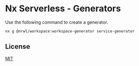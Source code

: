 # Nx Serverless - Generators

Use the following command to create a generator.

```bash
nx g @nrwl/workspace:workspace-generator service-generator
```

## License

[MIT](https://choosealicense.com/licenses/mit/)
